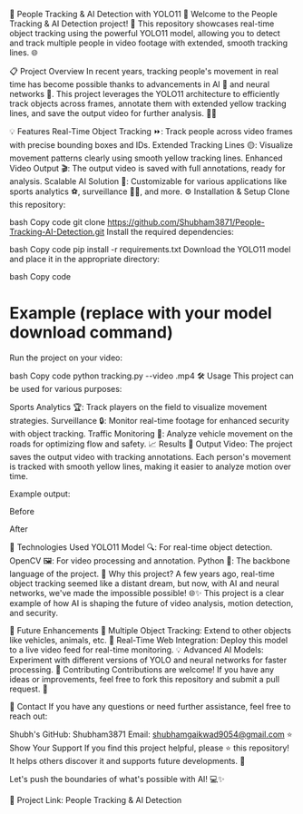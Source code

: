 🎯 People Tracking & AI Detection with YOLO11 🚀
Welcome to the People Tracking & AI Detection project! 👥 This repository showcases real-time object tracking using the powerful YOLO11 model, allowing you to detect and track multiple people in video footage with extended, smooth tracking lines. 🌐

📋 Project Overview
In recent years, tracking people's movement in real time has become possible thanks to advancements in AI 🤖 and neural networks 🧠. This project leverages the YOLO11 architecture to efficiently track objects across frames, annotate them with extended yellow tracking lines, and save the output video for further analysis. 🎥✨

💡 Features
Real-Time Object Tracking ⏩: Track people across video frames with precise bounding boxes and IDs.
Extended Tracking Lines 🟡: Visualize movement patterns clearly using smooth yellow tracking lines.
Enhanced Video Output 🎬: The output video is saved with full annotations, ready for analysis.
Scalable AI Solution 🔄: Customizable for various applications like sports analytics ⚽, surveillance 🕵️‍♂️, and more.
⚙️ Installation & Setup
Clone this repository:

bash
Copy code
git clone https://github.com/Shubham3871/People-Tracking-AI-Detection.git
Install the required dependencies:

bash
Copy code
pip install -r requirements.txt
Download the YOLO11 model and place it in the appropriate directory:

bash
Copy code
# Example (replace with your model download command)
Run the project on your video:

bash
Copy code
python tracking.py --video <your-video-file>.mp4
🛠️ Usage
This project can be used for various purposes:

Sports Analytics 🏆: Track players on the field to visualize movement strategies.
Surveillance 🔒: Monitor real-time footage for enhanced security with object tracking.
Traffic Monitoring 🚦: Analyze vehicle movement on the roads for optimizing flow and safety.
📈 Results
🎥 Output Video: The project saves the output video with tracking annotations. Each person's movement is tracked with smooth yellow lines, making it easier to analyze motion over time.

Example output:

Before



After



🤖 Technologies Used
YOLO11 Model 🔍: For real-time object detection.
OpenCV 🖼️: For video processing and annotation.
Python 🐍: The backbone language of the project.
🌟 Why this project?
A few years ago, real-time object tracking seemed like a distant dream, but now, with AI and neural networks, we've made the impossible possible! 🌐✨ This project is a clear example of how AI is shaping the future of video analysis, motion detection, and security.

🎯 Future Enhancements
🔄 Multiple Object Tracking: Extend to other objects like vehicles, animals, etc.
🚀 Real-Time Web Integration: Deploy this model to a live video feed for real-time monitoring.
💡 Advanced AI Models: Experiment with different versions of YOLO and neural networks for faster processing.
🤝 Contributing
Contributions are welcome! If you have any ideas or improvements, feel free to fork this repository and submit a pull request. 🌟

📧 Contact
If you have any questions or need further assistance, feel free to reach out:

Shubh's GitHub: Shubham3871
Email: shubhamgaikwad9054@gmail.com
⭐ Show Your Support
If you find this project helpful, please ⭐ this repository! It helps others discover it and supports future developments. 🙌

Let's push the boundaries of what's possible with AI! 💻✨

🔗 Project Link: People Tracking & AI Detection
